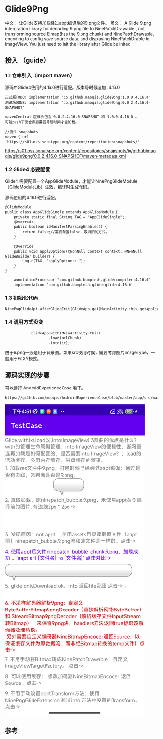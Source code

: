 # Glide9Png

中文： 让Glide支持加载经过appt编译后的9.png文件。
英文：
A Glide 9.png intergration library for decoding 9.png file to NinePatchDrawable , not transforming
source Bimap(has the 9.png chunk) and NinePatchDrawable, encoding to config save source data, and
displaying NinePatchDrable to ImageView. You just need to init the library after Glide be inited

## 接入 （guide）

### 1.1 仓库引入（import maven）

源码中Glide4使用的4.16.0进行适配。版本号时候追加 .4.16.0

````
正式版TODO: implementation 'io.github.maoqis.glide9png:1.0.0.4.16.0'
测试版DONE: implementation 'io.github.maoqis:glide9png:0.0.2.4.16.0-SNAPSHOT'
````

```
mavenCentral 应该会包含 0.0.2.4.16.0-SNAPSHOT 和 1.0.0.4.16.0 。
可能push下面仓库后需要等段时间才能加载。

//测试 snapshots
maven { url 'https://s01.oss.sonatype.org/content/repositories/snapshots/' 

```
https://s01.oss.sonatype.org/content/repositories/snapshots/io/github/maoqis/glide9png/0.0.2.4.16.0-SNAPSHOT/maven-metadata.xml

### 1.2 Glide4 必要配置

Glide4 需要配置一个AppGlideModule，才能让NinePngGlideModule（GlideModuleLib）生效，编译时生成代码。

源码使用的4.16.0进行适配。

```
@GlideModule
public class AppGlideSingle extends AppGlideModule {
    private static final String TAG = "AppGlideSingle";
    @Override
    public boolean isManifestParsingEnabled() {
        return false;//需要配置false，取消旧的方式。
    }

    @Override
    public void applyOptions(@NonNull Context context, @NonNull GlideBuilder builder) {
        Log.d(TAG, "applyOptions: ");
    }
}
```

``` 所在moudle需要引入编译器
    annotationProcessor "com.github.bumptech.glide:compiler:4.16.0"
    implementation 'com.github.bumptech.glide:glide:4.16.0'
```

### 1.3 初始化代码

````
NinePngGlideApi.afterGlideInit(GlideApp.get(MainActivity.this.getApplicationContext()));
````

### 1.4 调用方式没变

```
            GlideApp.with(MainActivity.this)
                    .load(urlChunk)
                    .into(iv);
```

由于9.png一般是用于背景图。如果src使用时候，需要考虑图片imageType，一般用于FitXY模式。

## 源码实现的步骤
可以运行 AndroidExperienceCase 看下。

```GlideNinePngFragment
https://github.com/maoqis/AndroidExperienceCase/blob/master/app/src/main/java/com/maoqis/testcase/feature/GlideNinePngFragment.java
```

![image](https://raw.githubusercontent.com/maoqis/AndroidExperienceCase/master/images/temp.png)


## 参考



